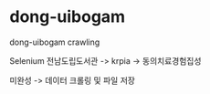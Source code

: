 # dong-uibogam
dong-uibogam crawling

Selenium 
전남도립도서관 -> krpia -> 동의치료경험집성

미완성
-> 데이터 크롤링 및 파일 저장